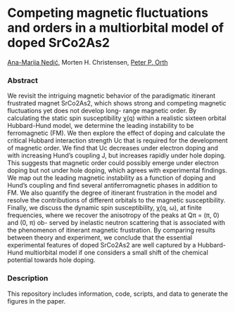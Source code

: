# Competing magnetic fluctuations and orders in a multiorbital model of doped SrCo2As2

[Ana-Marija Nedić](https://amnedic.github.io), Morten H. Christensen, [Peter P. Orth](https://faculty.sites.iastate.edu/porth/)

### Abstract

We revisit the intriguing magnetic behavior of the paradigmatic itinerant frustrated magnet
SrCo2As2, which shows strong and competing magnetic fluctuations yet does not develop long-
range magnetic order. By calculating the static spin susceptibility χ(q) within a realistic sixteen
orbital Hubbard-Hund model, we determine the leading instability to be ferromagnetic (FM). We
then explore the effect of doping and calculate the critical Hubbard interaction strength Uc that is
required for the development of magnetic order. We find that Uc decreases under electron doping
and with increasing Hund’s coupling J, but increases rapidly under hole doping. This suggests
that magnetic order could possibly emerge under electron doping but not under hole doping, which
agrees with experimental findings. We map out the leading magnetic instability as a function of
doping and Hund’s coupling and find several antiferromagnetic phases in addition to FM. We also
quantify the degree of itinerant frustration in the model and resolve the contributions of different
orbitals to the magnetic susceptibility. Finally, we discuss the dynamic spin susceptibility, χ(q, ω),
at finite frequencies, where we recover the anisotropy of the peaks at Qπ = (π, 0) and (0, π) ob-
served by inelastic neutron scattering that is associated with the phenomenon of itinerant magnetic
frustration. By comparing results between theory and experiment, we conclude that the essential
experimental features of doped SrCo2As2 are well captured by a Hubbard-Hund multiorbital model
if one considers a small shift of the chemical potential towards hole doping.

### Description
This repository includes information, code, scripts, and data to generate the figures in the paper.
